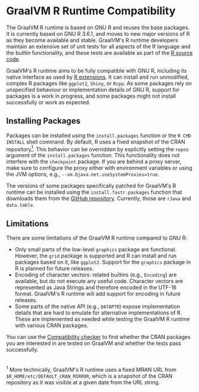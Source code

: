 # GraalVM R Runtime Compatibility

The GraalVM R runtime is based on GNU R and reuses the base packages.
It is currently based on GNU R 3.6.1, and moves to new major versions of R as they become available and stable.
GraalVM's R runtime developers maintain an extensive set of unit tests for all aspects of the R language and the builtin functionality, and these tests are available as part of the [R source code](https://github.com/oracle/fastr).

GraalVM's R runtime aims to be fully compatible with GNU R, including its native interface as used by [R extensions](https://cran.r-project.org/doc/manuals/r-release/R-exts.html).
It can install and run unmodified, complex R packages like `ggplot2`, `Shiny`, or `Rcpp`.
As some packages rely on unspecified behaviour or implementation details of GNU R, support for packages is a work in progress, and some packages might not install successfully or work as expected.

## Installing Packages

Packages can be installed using the `install.packages` function or the `R CMD INSTALL` shell command.
By default, R uses a fixed snapshot of the CRAN repository<a href="#note-1"><sup>1</sup></a>.
This behavior can be overridden by explicitly setting the `repos` argument of the `install.packages` function.
This functionality does not interfere with the `checkpoint` package. If you are behind a proxy server, make sure to configure the proxy either with environment variables or using the JVM options, e.g., `--vm.Djava.net.useSystemProxies=true`.

The versions of some packages specifically patched for GraalVM's R runtime can be installed using the `install.fastr.packages` function that downloads them from the [GitHub repository](https://github.com/oracle/fastr/tree/master/com.oracle.truffle.r.pkgs).
Currently, those are `rJava` and `data.table`.

## Limitations
There are some limitations of the GraalVM R runtime compared to GNU R:
   - Only small parts of the low-level `graphics` package are functional. However, the `grid` package is supported and R can install and run packages based on it, like `ggplot2`. Support for the `graphics` package in R is planned for future releases.
   - Encoding of character vectors: related builtins (e.g., `Encoding`) are available,
   but do not execute any useful code. Character vectors are represented as Java Strings and therefore encoded in the UTF-16 format. GraalVM's R runtime will add support for encoding in future releases.
   - Some parts of the native API (e.g., `DATAPTR`) expose implementation details that are hard to emulate for alternative implementations of R. These are implemented as needed while testing the GraalVM R runtime with various CRAN packages.

You can use the [Compatibility checker](https://www.graalvm.org/compatibility/) to find whether the CRAN packages you are interested in are tested on GraalVM and whether the tests pass successfully.
<br/>
<br/>
<br/>
<sup id="note-1">1</sup> More technically, GraalVM's R runtime uses a fixed MRAN URL from `$R_HOME/etc/DEFAULT_CRAN_MIRROR`, which is a snapshot of the CRAN repository as it was visible at a given date from the URL string.
